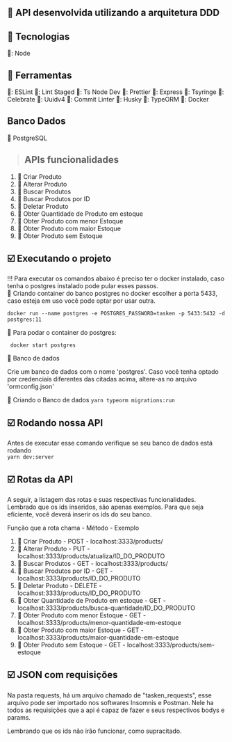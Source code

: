 ## :wrench: API desenvolvida utilizando a arquitetura DDD

## :wrench: Tecnologias

🔴: Node

## :wrench: Ferramentas

🔶: ESLint
🔶: Lint Staged
🔶: Ts Node Dev
🔶: Prettier
🔶: Express
🔶: Tsyringe
🔶: Celebrate
🔶: Uuidv4
🔶: Commit Linter
🔶: Husky
🔶: TypeORM
🔶: Docker

## Banco Dados

:paperclip: PostgreSQL

> ## APIs funcionalidades

1. :large_orange_diamond: Criar Produto
2. :large_orange_diamond: Alterar Produto
3. :large_orange_diamond: Buscar Produtos
4. :large_orange_diamond: Buscar Produtos por ID
5. :large_orange_diamond: Deletar Produto
6. :large_orange_diamond: Obter Quantidade de Produto em estoque
7. :large_orange_diamond: Obter Produto com menor Estoque
8. :large_orange_diamond: Obter Produto com maior Estoque
9. :large_orange_diamond: Obter Produto sem Estoque

## :ballot_box_with_check: Executando o projeto

!!! Para executar os comandos abaixo é preciso ter o docker instalado, caso tenha o postgres instalado pode pular esses passos.
</br>
:large_orange_diamond: Criando container do banco postgres no docker
escolher a porta 5433, caso esteja em uso você pode optar por usar outra.
<br>

`docker run --name postgres -e POSTGRES_PASSWORD=tasken -p 5433:5432 -d postgres:11`

:large_orange_diamond: Para podar o container do postgres:
<br>

` docker start postgres`

:large_orange_diamond: Banco de dados

<p> Crie um banco de dados com o nome 'postgres'. Caso você tenha optado por credenciais diferentes das citadas acima, altere-as no arquivo 'ormconfig.json' </p>

:large_orange_diamond: Criando o Banco de dados
`yarn typeorm migrations:run`

## :ballot_box_with_check: Rodando nossa API

Antes de executar esse comando verifique se seu banco de dados está rodando </br>
`yarn dev:server`

## :ballot_box_with_check: Rotas da API

<p>A seguir, a listagem das rotas e suas respectivas funcionalidades. Lembrado que os ids inseridos, são apenas exemplos. Para que seja eficiente, você deverá inserir os ids do seu banco.</p>

<p>Função que a rota chama - Método - Exemplo</p>

1. :large_orange_diamond: Criar Produto - POST - localhost:3333/products/
2. :large_orange_diamond: Alterar Produto - PUT - localhost:3333/products/atualiza/ID_DO_PRODUTO
3. :large_orange_diamond: Buscar Produtos - GET - localhost:3333/products/
4. :large_orange_diamond: Buscar Produtos por ID - GET - localhost:3333/products/ID_DO_PRODUTO
5. :large_orange_diamond: Deletar Produto - DELETE - localhost:3333/products/ID_DO_PRODUTO
6. :large_orange_diamond: Obter Quantidade de Produto em estoque - GET - localhost:3333/products/busca-quantidade/ID_DO_PRODUTO
7. :large_orange_diamond: Obter Produto com menor Estoque - GET - localhost:3333/products/menor-quantidade-em-estoque
8. :large_orange_diamond: Obter Produto com maior Estoque - GET - localhost:3333/products/maior-quantidade-em-estoque
9. :large_orange_diamond: Obter Produto sem Estoque - GET - localhost:3333/products/sem-estoque

## :ballot_box_with_check: JSON com requisições

<p>Na pasta requests, há um arquivo chamado de "tasken_requests", esse arquivo pode ser importado nos softwares Insomnis e  Postman. Nele ha todos as requisições que a api é capaz de fazer e seus respectivos bodys e params.</p>

<p>Lembrando que os ids não irão funcionar, como supracitado.</p>
